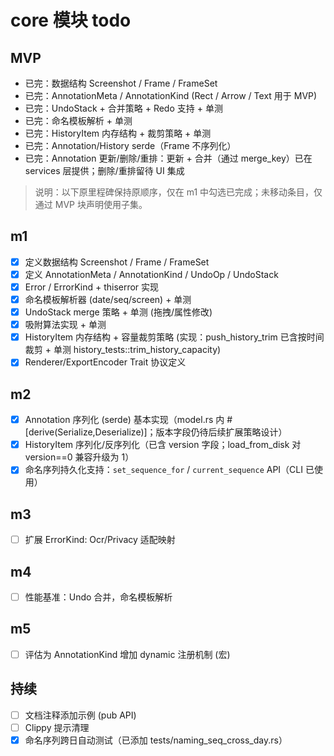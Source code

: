 # core 模块 todo

## MVP
- 已完：数据结构 Screenshot / Frame / FrameSet
- 已完：AnnotationMeta / AnnotationKind (Rect / Arrow / Text 用于 MVP)
- 已完：UndoStack + 合并策略 + Redo 支持 + 单测
- 已完：命名模板解析 + 单测
- 已完：HistoryItem 内存结构 + 裁剪策略 + 单测
- 已完：Annotation/History serde（Frame 不序列化）
- 已完：Annotation 更新/删除/重排：更新 + 合并（通过 merge_key）已在 services 层提供；删除/重排留待 UI 集成

> 说明：以下原里程碑保持原顺序，仅在 m1 中勾选已完成；未移动条目，仅通过 MVP 块声明使用子集。

## m1
- [x] 定义数据结构 Screenshot / Frame / FrameSet
- [x] 定义 AnnotationMeta / AnnotationKind / UndoOp / UndoStack
- [x] Error / ErrorKind + thiserror 实现
- [x] 命名模板解析器 (date/seq/screen) + 单测
 - [x] UndoStack merge 策略 + 单测 (拖拽/属性修改)
 - [x] 吸附算法实现 + 单测
- [x] HistoryItem 内存结构 + 容量裁剪策略 (实现：push_history_trim 已含按时间裁剪 + 单测 history_tests::trim_history_capacity)
- [x] Renderer/ExportEncoder Trait 协议定义

## m2
- [x] Annotation 序列化 (serde) 基本实现（model.rs 内 #[derive(Serialize,Deserialize)]；版本字段仍待后续扩展策略设计）
- [x] HistoryItem 序列化/反序列化（已含 version 字段；load_from_disk 对 version==0 兼容升级为 1）
 - [x] 命名序列持久化支持：`set_sequence_for` / `current_sequence` API（CLI 已使用）

## m3
- [ ] 扩展 ErrorKind: Ocr/Privacy 适配映射

## m4
- [ ] 性能基准：Undo 合并，命名模板解析

## m5
- [ ] 评估为 AnnotationKind 增加 dynamic 注册机制 (宏)

## 持续
- [ ] 文档注释添加示例 (pub API)
- [ ] Clippy 提示清理
 - [x] 命名序列跨日自动测试（已添加 tests/naming_seq_cross_day.rs）
